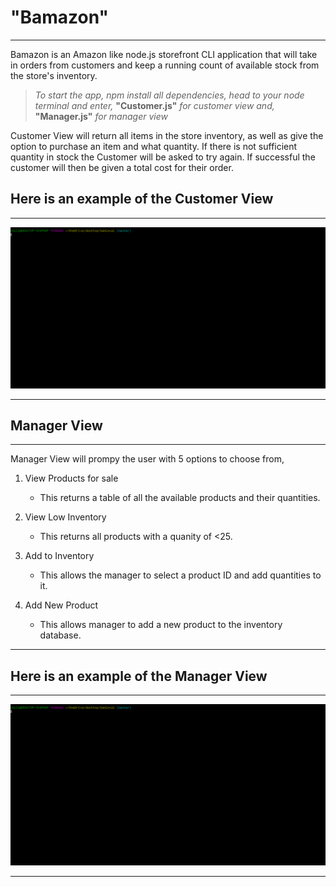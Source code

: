 # "Bamazon"
---


Bamazon is an Amazon like node.js storefront CLI application that will take in orders from customers and keep a running count of available stock from the store's inventory. 

>*To start the app, npm install all dependencies, head to your node terminal and enter,* **"Customer.js"** *for customer view and,* **"Manager.js"** *for manager view*

Customer View will return all items in the store inventory, as well as give the option to purchase an item and what quantity.  If there is not sufficient quantity in stock the Customer will be asked to try again.  If successful the customer will then be given a total cost for their order.

## Here is an example of the Customer View
---


![Customer View](customerviews.gif)

---
## Manager View
---
Manager View will prompy the user with 5 options to choose from, 

1. View Products for sale
    * This returns a table of all the available products and their quantities.

2. View Low Inventory
    * This returns all products with a quanity of <25.
3. Add to Inventory
    * This allows the manager to select a product ID and add quantities to it.
4. Add New Product
    * This allows manager to add a new product to the inventory database.
---
## Here is an example of the Manager View
---
![Manager View](managerView.gif)

---
